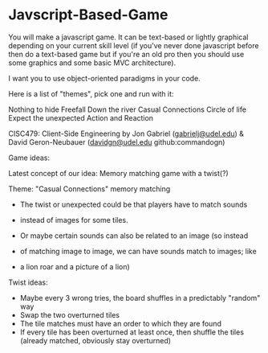 # Javscript-Based-Game
You will make a javascript game. It can be text-based or lightly graphical depending on your current skill level 
(if you've never done javascript before then do a text-based game but if you're an old pro then you should use 
some graphics and some basic MVC architecture).

I want you to use object-oriented paradigms in your code.

Here is a list of "themes", pick one and run with it:

Nothing to hide
Freefall
Down the river
Casual Connections
Circle of life
Expect the unexpected
Action and Reaction

CISC479: Client-Side Engineering
by Jon Gabriel (gabrielj@udel.edu) & David Geron-Neubauer (davidgn@udel.edu github:commandogn)

Game ideas:

Latest concept of our idea: Memory matching game with a twist(?)

Theme: "Casual Connections" memory matching
- The twist or unexpected could be that players have to match sounds
- instead of images for some tiles.

- Or maybe certain sounds can also be related to an image (so instead
- of matching image to image, we can have sounds match to images; like
- a lion roar and a picture of a lion)

Twist ideas:
- Maybe every 3 wrong tries, the board shuffles in a predictably "random" way
- Swap the two overturned tiles
- The tile matches must have an order to which they are found
- If every tile has been overturned at least once, then shuffle the tiles (already matched, obviously stay overturned)